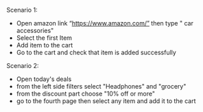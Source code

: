 Scenario 1:
-	Open amazon link “https://www.amazon.com/” then type " car accessories"
-	Select the first Item
-	Add item to the cart
-	Go to the cart and check that item is added successfully

Scenario 2: 
-	Open today's deals
-	from the left side filters select "Headphones" and "grocery"
-	from the discount part choose "10% off or more"
-	go to the fourth page then select any item and add it to the cart
